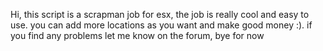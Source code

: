 Hi, this script is a scrapman job for esx, the job is really cool and easy to use.
you can add more locations as you want and make good money :).
if you find any problems let me know on the forum, bye for now